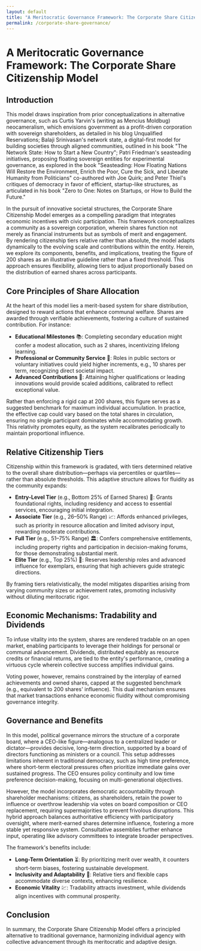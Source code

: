 ```yaml
---
layout: default
title: "A Meritocratic Governance Framework: The Corporate Share Citizenship Model"
permalink: /corporate-share-governance/
---
```


# A Meritocratic Governance Framework: The Corporate Share Citizenship Model

## Introduction

This model draws inspiration from prior conceptualizations in alternative governance, such as Curtis Yarvin's (writing as Mencius Moldbug) neocameralism, which envisions government as a profit-driven corporation with sovereign shareholders, as detailed in his blog Unqualified Reservations; Balaji Srinivasan's network state, a digital-first model for building societies through aligned communities, outlined in his book "The Network State: How to Start a New Country"; Patri Friedman's seasteading initiatives, proposing floating sovereign entities for experimental governance, as explored in the book "Seasteading: How Floating Nations Will Restore the Environment, Enrich the Poor, Cure the Sick, and Liberate Humanity from Politicians" co-authored with Joe Quirk; and Peter Thiel's critiques of democracy in favor of efficient, startup-like structures, as articulated in his book "Zero to One: Notes on Startups, or How to Build the Future."

In the pursuit of innovative societal structures, the Corporate Share Citizenship Model emerges as a compelling paradigm that integrates economic incentives with civic participation. This framework conceptualizes a community as a sovereign corporation, wherein shares function not merely as financial instruments but as symbols of merit and engagement. By rendering citizenship tiers relative rather than absolute, the model adapts dynamically to the evolving scale and contributions within the entity. Herein, we explore its components, benefits, and implications, treating the figure of 200 shares as an illustrative guideline rather than a fixed threshold. This approach ensures flexibility, allowing tiers to adjust proportionally based on the distribution of earned shares across participants.

## Core Principles of Share Allocation

At the heart of this model lies a merit-based system for share distribution, designed to reward actions that enhance communal welfare. Shares are awarded through verifiable achievements, fostering a culture of sustained contribution. For instance:

- **Educational Milestones** 📚: Completing secondary education might confer a modest allocation, such as 2 shares, incentivizing lifelong learning.
- **Professional or Community Service** 🤝: Roles in public sectors or voluntary initiatives could yield higher increments, e.g., 10 shares per term, recognizing direct societal impact.
- **Advanced Contributions** 🔬: Attaining higher qualifications or leading innovations would provide scaled additions, calibrated to reflect exceptional value.

Rather than enforcing a rigid cap at 200 shares, this figure serves as a suggested benchmark for maximum individual accumulation. In practice, the effective cap could vary based on the total shares in circulation, ensuring no single participant dominates while accommodating growth. This relativity promotes equity, as the system recalibrates periodically to maintain proportional influence.

## Relative Citizenship Tiers

Citizenship within this framework is gradated, with tiers determined relative to the overall share distribution—perhaps via percentiles or quartiles—rather than absolute thresholds. This adaptive structure allows for fluidity as the community expands:

- **Entry-Level Tier** (e.g., Bottom 25% of Earned Shares) 🚪: Grants foundational rights, including residency and access to essential services, encouraging initial integration.
- **Associate Tier** (e.g., 26–50% Range) 📈: Affords enhanced privileges, such as priority in resource allocation and limited advisory input, rewarding moderate contributions.
- **Full Tier** (e.g., 51–75% Range) 🏛️: Confers comprehensive entitlements, including property rights and participation in decision-making forums, for those demonstrating substantial merit.
- **Elite Tier** (e.g., Top 25%) 🌟: Reserves leadership roles and advanced influence for exemplars, ensuring that high achievers guide strategic directions.

By framing tiers relativistically, the model mitigates disparities arising from varying community sizes or achievement rates, promoting inclusivity without diluting meritocratic rigor.

## Economic Mechanisms: Tradability and Dividends

To infuse vitality into the system, shares are rendered tradable on an open market, enabling participants to leverage their holdings for personal or communal advancement. Dividends, distributed equitably as resource credits or financial returns, are tied to the entity's performance, creating a virtuous cycle wherein collective success amplifies individual gains.

Voting power, however, remains constrained by the interplay of earned achievements and owned shares, capped at the suggested benchmark (e.g., equivalent to 200 shares' influence). This dual mechanism ensures that market transactions enhance economic fluidity without compromising governance integrity.

## Governance and Benefits

In this model, political governance mirrors the structure of a corporate board, where a CEO-like figure—analogous to a centralized leader or dictator—provides decisive, long-term direction, supported by a board of directors functioning as ministers or a council. This setup addresses limitations inherent in traditional democracy, such as high time preference, where short-term electoral pressures often prioritize immediate gains over sustained progress. The CEO ensures policy continuity and low time preference decision-making, focusing on multi-generational objectives.

However, the model incorporates democratic accountability through shareholder mechanisms: citizens, as shareholders, retain the power to influence or overthrow leadership via votes on board composition or CEO replacement, requiring supermajorities to prevent frivolous disruptions. This hybrid approach balances authoritative efficiency with participatory oversight, where merit-earned shares determine influence, fostering a more stable yet responsive system. Consultative assemblies further enhance input, operating like advisory committees to integrate broader perspectives.

The framework's benefits include:

- **Long-Term Orientation** ⏳: By prioritizing merit over wealth, it counters short-term biases, fostering sustainable development.
- **Inclusivity and Adaptability** 🔄: Relative tiers and flexible caps accommodate diverse contexts, enhancing resilience.
- **Economic Vitality** 💹: Tradability attracts investment, while dividends align incentives with communal prosperity.

## Conclusion

In summary, the Corporate Share Citizenship Model offers a principled alternative to traditional governance, harmonizing individual agency with collective advancement through its meritocratic and adaptive design.
